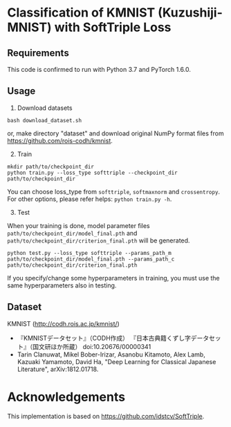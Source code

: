 # Classification of KMNIST (Kuzushiji-MNIST) with SoftTriple Loss

## Requirements
This code is confirmed to run with Python 3.7 and PyTorch 1.6.0.

## Usage
1. Download datasets
```
bash download_dataset.sh
```
or, make directory "dataset" and download original NumPy format files from https://github.com/rois-codh/kmnist.

2. Train

```
mkdir path/to/checkpoint_dir
python train.py --loss_type softtriple --checkpoint_dir path/to/checkpoint_dir
```
You can choose loss_type from `softtriple`, `softmaxnorm` and `crossentropy`.
For other options, please refer helps: `python train.py -h`.

3. Test

When your training is done, model parameter files `path/to/checkpoint_dir/model_final.pth` and `path/to/checkpoint_dir/criterion_final.pth` will be generated.
```
python test.py --loss_type softtriple --params_path_m path/to/checkpoint_dir/model_final.pth --params_path_c path/to/checkpoint_dir/criterion_final.pth
```
If you specify/change some hyperparameters in training, you must use the same hyperparameters also in testing.

## Dataset
KMNIST (http://codh.rois.ac.jp/kmnist/)
- 『KMNISTデータセット』（CODH作成） 『日本古典籍くずし字データセット』（国文研ほか所蔵） doi:10.20676/00000341
- Tarin Clanuwat, Mikel Bober-Irizar, Asanobu Kitamoto, Alex Lamb, Kazuaki Yamamoto, David Ha, "Deep Learning for Classical Japanese Literature", arXiv:1812.01718.

# Acknowledgements
This implementation is based on https://github.com/idstcv/SoftTriple.